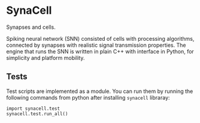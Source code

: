 # SynaCell

Synapses and cells.

Spiking neural network (SNN) consisted of cells with processing algorithms, connected by synapses with realistic signal transmission properties. The engine that runs the SNN is written in plain C++ with interface in Python, for simplicity and platform mobility.

## Tests

Test scripts are implemented as a module. You can run them by running the following commands from python after installing `synacell` libraray:

```
import synacell.test
synacell.test.run_all()
```
